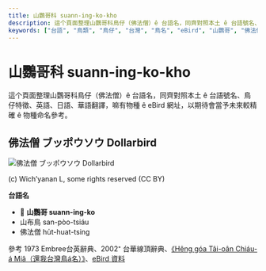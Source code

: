 ```yaml
---
title: 山鸚哥科 suann-ing-ko-kho
description: 這个頁面整理山鸚哥科鳥仔（佛法僧）ê 台語名，同齊對照本土 ê 台語號名、鳥仔特徵、英語、日語、華語翻譯，嘛有物種 ê eBird 網址，以期待會當予未來較精確 ê 物種命名參考。
keywords: ["台語", "鳥類", "鳥仔", "台灣", "鳥名", "eBird", "山鸚哥", "佛法僧"]
---
```


# 山鸚哥科 suann-ing-ko-kho

這个頁面整理山鸚哥科鳥仔（佛法僧）ê 台語名，同齊對照本土 ê 台語號名、鳥仔特徵、英語、日語、華語翻譯，嘛有物種 ê eBird 網址，以期待會當予未來較精確 ê 物種命名參考。

## 佛法僧 ブッポウソウ Dollarbird

![佛法僧 ブッポウソウ Dollarbird](https://inaturalist-open-data.s3.amazonaws.com/photos/178011313/medium.jpg)

(c) Wich’yanan L, some rights reserved (CC BY)

**台語名**

- 🎯 **山鸚哥 suann-ing-ko**
- 山布鳥 san-pòo-tsiáu
- 佛法僧 hu̍t-huat-tsing

參考 1973 Embree台英辭典、2002⁺ 台華線頂辭典、[《Hêng góa Tâi-oân Chiáu-á Miâ（還我台灣鳥á名）》](https://siaulahjih.github.io/TaiOanChiauA/)、[eBird 資料](https://ebird.org/species/dollar1)
